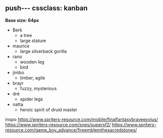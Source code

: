 push---
cssclass: kanban
---
**Base size: 64px**

- Berk
	- a tree
	- large stature
- maurice
	- large silverback gorilla
- rano 
	- wooden leg
	- bird
- jimbo
	- limber, agile
- brayr
	- fuzzy, mysterious
- dré
	- spider legs
- natta
	- heroic spirit of druid master 

inspo
https://www.spriters-resource.com/mobile/finalfantasybraveexvius/
https://www.spriters-resource.com/snes/supersf2/
https://www.spriters-resource.com/game_boy_advance/fireemblemthesacredstones/

